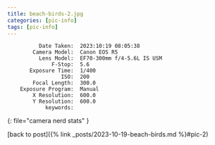```yaml
---
title: beach-birds-2.jpg
categories: [pic-info]
tags: [pic-info]
---
```


```text
          Date Taken:  2023:10:19 08:05:38
        Camera Model:  Canon EOS R5
          Lens Model:  EF70-300mm f/4-5.6L IS USM
              F-Stop:  5.6
       Exposure Time:  1/400
                 ISO:  200
        Focal Length:  300.0
    Exposure Program:  Manual
        X Resolution:  600.0
        Y Resolution:  600.0
            keywords:  
```
{: file="camera nerd stats" }

[back to post]({% link _posts/2023-10-19-beach-birds.md %}#pic-2)